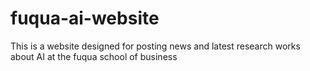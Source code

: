 # fuqua-ai-website
This is a website designed for posting news and latest research works about AI at the fuqua school of business
